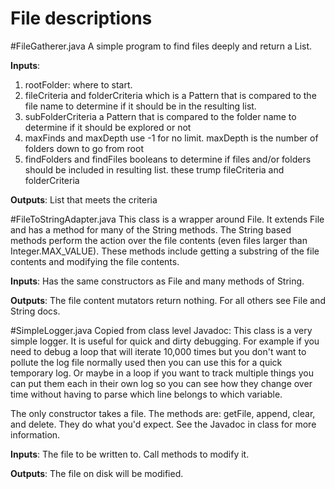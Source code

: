 File descriptions
=================
#FileGatherer.java
A simple program to find files deeply and return a List<File>.

**Inputs**:

1. rootFolder: where to start.
2. fileCriteria and folderCriteria which is a Pattern that is compared to the file name to determine if it should be in the resulting list.
3. subFolderCriteria a Pattern that is compared to the folder name to determine if it should be explored or not
4. maxFinds and maxDepth use -1 for no limit. maxDepth is the number of folders down to go from root
5. findFolders and findFiles booleans to determine if files and/or folders should be included in resulting list. these trump fileCriteria and folderCriteria

**Outputs**: List<File> that meets the criteria


#FileToStringAdapter.java
This class is a wrapper around File. It extends File and has a method for many of the String methods. The String based methods
perform the action over the file contents (even files larger than Integer.MAX_VALUE). These methods include getting a substring
of the file contents and modifying the file contents.

**Inputs**: Has the same constructors as File and many methods of String.

**Outputs**: The file content mutators return nothing. For all others see File and String docs.


#SimpleLogger.java
Copied from class level Javadoc:
This class is a very simple logger. It is useful for quick and dirty debugging.
For example if you need to debug a loop that will iterate 10,000 times but you
don't want to pollute the log file normally used then you can use this for a quick
temporary log. Or maybe in a loop if you want to track multiple things you can put
them each in their own log so you can see how they change over time without having
to parse which line belongs to which variable.

The only constructor takes a file. The methods are: getFile, append, clear, and delete. They do what you'd expect.
See the Javadoc in class for more information.

**Inputs**: The file to be written to. Call methods to modify it.

**Outputs**: The file on disk will be modified.
